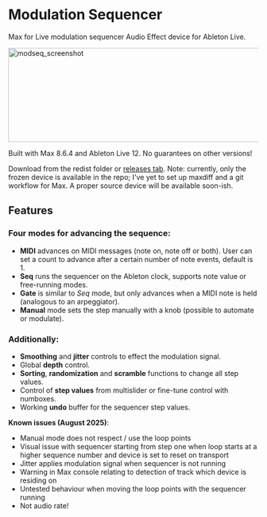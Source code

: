 # Modulation Sequencer

Max for Live modulation sequencer Audio Effect device for Ableton Live.

<img width="514" height="189" alt="modseq_screenshot" src="https://github.com/user-attachments/assets/6e202502-7fe5-4657-8ae4-1823c3170f8c" />

Built with Max 8.6.4 and Ableton Live 12. No guarantees on other versions!

Download from the redist folder or [releases tab](https://github.com/zchrome/modulation_sequencer/tags).
Note: currently, only the frozen device is available in the repo; I've yet to set up maxdiff and a git workflow for Max. A proper source device will be available soon-ish.

## Features

### Four modes for advancing the sequence:

- **MIDI** advances on MIDI messages (note on, note off or both). User can set a count to advance after a certain number of note events, default is 1.  
- **Seq** runs the sequencer on the Ableton clock, supports note value or free-running modes.  
- **Gate** is similar to _Seq_ mode, but only advances when a MIDI note is held (analogous to an arpeggiator).  
- **Manual** mode sets the step manually with a knob (possible to automate or modulate).  

### Additionally:

- **Smoothing** and **jitter** controls to effect the modulation signal.  
- Global **depth** control.  
- **Sorting**, **randomization** and **scramble** functions to change all step values.  
- Control of **step values** from multislider or fine-tune control with numboxes.  
- Working **undo** buffer for the sequencer step values.  

**Known issues (August 2025)**:

- Manual mode does not respect / use the loop points
- Visual issue with sequencer starting from step one when loop starts at a higher sequence number and device is set to reset on transport
- Jitter applies modulation signal when sequencer is not running
- Warning in Max console relating to detection of track which device is residing on
- Untested behaviour when moving the loop points with the sequencer running
- Not audio rate!
